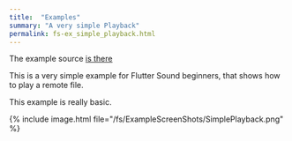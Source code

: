```yaml
---
title:  "Examples"
summary: "A very simple Playback"
permalink: fs-ex_simple_playback.html
---
```


The example source [is there](https://github.com/canardoux/flutter_sound/blob/master/example/lib/simple_playback/simple_playback.dart)

This is a very simple example for Flutter Sound beginners, that shows how to play a remote file.

This example is really basic.

{% include image.html file="/fs/ExampleScreenShots/SimplePlayback.png" %}